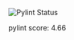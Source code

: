 ![Pylint Status](https://github.com/1mr124/E-memory/actions/workflows/pylint.yml/badge.svg)

pylint score: 4.66



